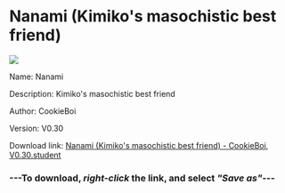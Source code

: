 # Nanami (Kimiko's masochistic best friend)

<img src = "https://raw.githubusercontent.com/Arbiter1223/Daigaku-Gurashi-Custom-Students/master/Students/Files/Nanami%20(Kimiko's%20masochistic%20best%20friend).png">

Name: Nanami

Description: Kimiko's masochistic best friend

Author: CookieBoi

Version: V0.30

Download link: <a href="https://raw.githubusercontent.com/Arbiter1223/Daigaku-Gurashi-Custom-Students/master/Students/Files/Nanami%20(Kimiko's%20masochistic%20best%20friend)%20-%20CookieBoi%2C%20V0.30.student">Nanami (Kimiko's masochistic best friend) - CookieBoi, V0.30.student</a>

### ---**To download, _right-click_ the link, and select _"Save as"_**---
